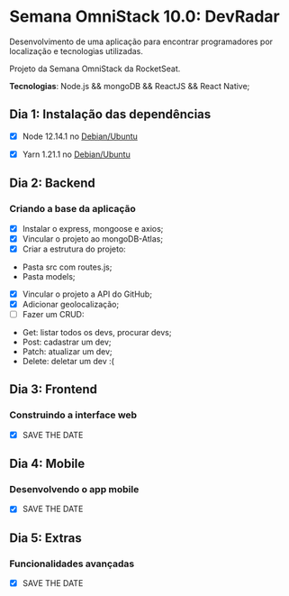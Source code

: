 # Semana OmniStack 10.0: DevRadar 
Desenvolvimento de uma aplicação para encontrar programadores por localização e tecnologias utilizadas.

Projeto da Semana OmniStack da RocketSeat. 

**Tecnologias**: Node.js && mongoDB && ReactJS && React Native;

## Dia 1: Instalação das dependências

- [x] Node 12.14.1 no [Debian/Ubuntu](https://github.com/nodesource/distributions#installation-instructions)

- [x] Yarn 1.21.1 no [Debian/Ubuntu](https://yarnpkg.com/lang/en/docs/install/#debian-stable)
 
## Dia 2: Backend 
### Criando a base da aplicação

- [x] Instalar o express, mongoose e axios;
- [x] Vincular o projeto ao mongoDB-Atlas;
- [x] Criar a estrutura do projeto:
- Pasta src com routes.js;
- Pasta models; 
- [x] Vincular o projeto a API do GitHub;
- [x] Adicionar geolocalização; 
- [ ] Fazer um CRUD:
- Get: listar todos os devs, procurar devs;
- Post: cadastrar um dev;
- Patch: atualizar um dev;
- Delete: deletar um dev :(

## Dia 3: Frontend
### Construindo a interface web
- [x] SAVE THE DATE

## Dia 4: Mobile
### Desenvolvendo o app mobile
- [x] SAVE THE DATE

## Dia 5: Extras
### Funcionalidades avançadas
- [x] SAVE THE DATE

